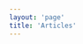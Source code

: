 ```yaml
---
layout: 'page'
title: 'Articles'
---
```


<script setup>
  import { data } from './articles.data'
  import Articles from '@components/Articles'
  import _ from 'lodash'

  import { useData, useRoute, useRouter } from 'vitepress'

  const { page } = useData()

  let articles = _.map(data, (article) => {
    article.frontmatter.date = new Date(article.frontmatter.date)
    article.url = `${article.url}`.replace(/archive\//, '')
    if(!article.frontmatter.preview) article.frontmatter.preview = {}
    return article
  })

  // _.each(articles, (article, key) => {
  //   const next = key + 1 < articles.length ? key + 1 : null
  //   article.frontmatter.next = null
  //   if(next != null) {
  //     article.frontmatter.next = {}
  //     article.frontmatter.next.url = articles[next].url
  //     article.frontmatter.next.text = articles[next].frontmatter.title
  //   }

  //   const prev = key - 1 >= 0 ? key - 1 : null
  //   article.frontmatter.prev = null
  //   if(prev != null) {
  //     article.frontmatter.prev = {}
  //     article.frontmatter.prev.url = articles[prev].url
  //     article.frontmatter.prev.text = articles[prev].frontmatter.title
  //   }
  // })

  articles = _.orderBy(data, ['frontmatter.date'], ['desc'])
</script>

<Articles :data="articles"></Articles>